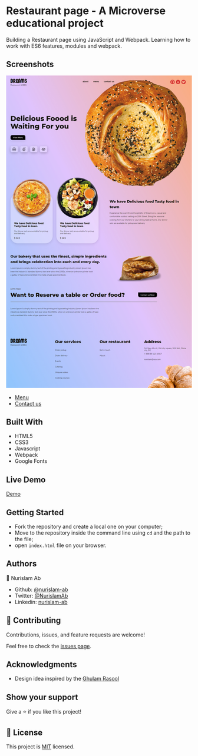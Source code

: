 # Restaurant page - A Microverse educational project

Building a Restaurant page using JavaScript and Webpack. Learning how to work with ES6 features, modules and webpack.

## Screenshots
![Homepage](dist/assets/images/screencapture_1.jpg)
* [Menu](app/assets/images/screencapture_2.jpg)
* [Contact us](app/assets/images/screencapture_3.jpg)


## Built With

-   HTML5
-   CSS3
-   Javascript
-   Webpack
-   Google Fonts

## Live Demo

[Demo](https://raw.githack.com/nurislam-ab/restaurant_page_js_project/feature-page-tabs/dist/index.html)

## Getting Started

- Fork the repository and create a local one on your computer;
- Move to the repository inside the command line using `cd` and the path to the file;
- open `index.html` file on your browser.

## Authors

👤 Nurislam Ab
- Github: [@nurislam-ab](https://github.com/nurislam-ab)
- Twitter: [@NurislamAb](https://twitter.com/NurislamAb)
- Linkedin: [nurislam-ab](https://www.linkedin.com/in/nurislam-ab/)


## 🤝 Contributing

Contributions, issues, and feature requests are welcome!

Feel free to check the [issues page](issues/).

## Acknowledgments

* Design idea inspired by the [Ghulam Rasool](https://dribbble.com/shots/12998351-Food-Mobile-APP-Landing-UX-UI-Design/attachments/4599329?mode=media)


## Show your support

Give a ⭐️ if you like this project!

## 📝 License

This project is [MIT](LICENSE) licensed.